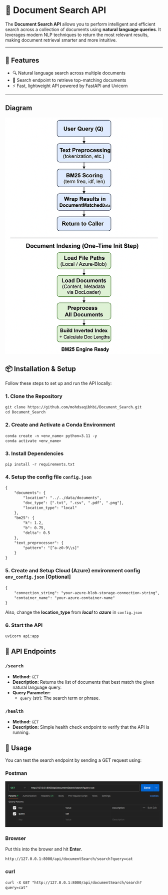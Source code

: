 # 📄 Document Search API

The **Document Search API** allows you to perform intelligent and efficient search across a collection of documents using **natural language queries**. It leverages modern NLP techniques to return the most relevant results, making document retrieval smarter and more intuitive.

---

## 🚀 Features

- 🔍 Natural language search across multiple documents  
- 📁 Search endpoint to retrieve top-matching documents  
- ⚡ Fast, lightweight API powered by FastAPI and Uvicorn  

---

## Diagram

![high_level_diagram](data/images/high_level_diagram.png)

## 📦 Installation & Setup

Follow these steps to set up and run the API locally:

### 1. Clone the Repository

```
git clone https://github.com/mohdsaqibhbi/Document_Search.git
cd Document_Search
```

### 2. Create and Activate a Conda Environment

```
conda create -n <env_name> python=3.11 -y
conda activate <env_name>
```

### 3. Install Dependencies
```
pip install -r requirements.txt
```

### 4. Setup the config file `config.json`
```
{
    "documents": {
        "location": "../../data/documents",
        "doc_type": [".txt", ".csv", ".pdf", ".png"],
        "location_type": "local"
    },
    "bm25": {
        "k": 1.2,
        "b": 0.75,
        "delta": 0.5
    },
    "text_preprocessor": {
        "pattern": "[^a-z0-9\\s]"
    }
}
```

### 5. Create and Setup Cloud (Azure) environment config `env_config.json` [Optional]
```
{
    "connection_string": "your-azure-blob-storage-connection-string",
    "container_name": "your-azure-container-name"
}
```
Also, change the **location_type** from **_local_** to **_azure_** in `config.json`

### 6. Start the API
```
uvicorn api:app
```

## 🔌 API Endpoints

### `/search`

- **Method:** `GET`
- **Description:** Returns the list of documents that best match the given natural language query.
- **Query Parameter:**
  - `query` (str): The search term or phrase.

### `/health`

- **Method:** `GET`
- **Description:** Simple health check endpoint to verify that the API is running.

## 🔗 Usage

You can test the search endpoint by sending a GET request using:

### Postman
![postman](data/images/postman.png)

### Browser
Put this into the brower and hit **Enter**.
```
http://127.0.0.1:8000/api/documentSearch/search?query=cat
```

### curl
```
curl -X GET "http://127.0.0.1:8000/api/documentSearch/search?query=cat"
```